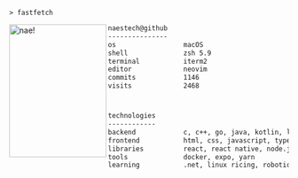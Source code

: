 ```console
> fastfetch
```

<img align="left" src="https://naes.tech/naes.png" alt="nae!" width="175" height="240" />

```txt
naestech@github
---------------
os                 macOS
shell              zsh 5.9
terminal           iterm2
editor             neovim
commits            1146
visits             2468
```

#

```txt
technologies
------------
backend            c, c++, go, java, kotlin, lua, python
frontend           html, css, javascript, typescript
libraries          react, react native, node.js, three.js
tools              docker, expo, yarn
learning           .net, linux ricing, robotics, shaders
```
